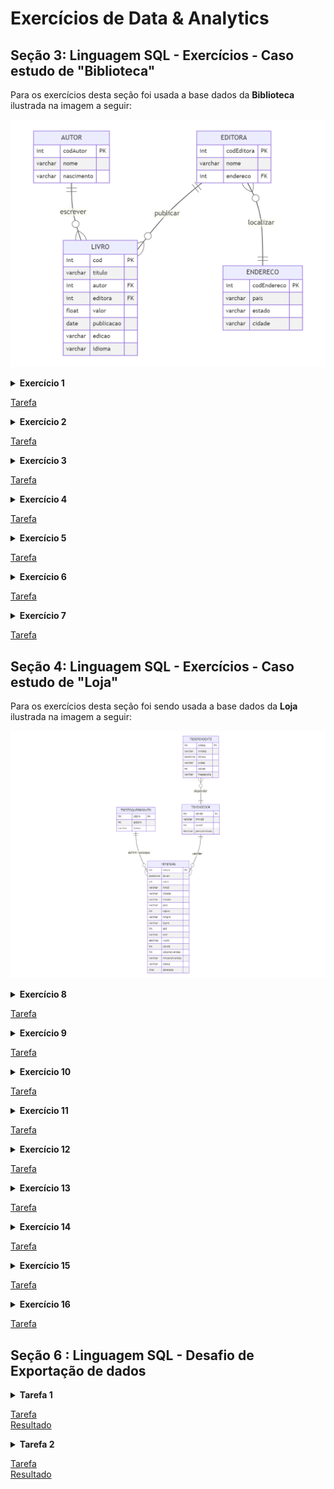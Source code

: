 # Exercícios de Data & Analytics

## Seção 3: Linguagem SQL - Exercícios - Caso estudo de "Biblioteca"

Para os exercícios desta seção foi usada a base dados da **Biblioteca** ilustrada na imagem a seguir:

![Biblioteca](Biblioteca.png)

<details>
<summary>
<b>Exercício 1</b>
</summary>

Apresente a query para listar todos os livros publicados após 2014. 
Ordenar pela coluna cod, em ordem crescente, as linhas.  
Atenção às colunas esperadas no resultado final:\
cod, titulo, autor, editora, valor, publicacao, edicao, idioma


</details>

[Tarefa](https://github.com/telmacarvalho/programa_de_bolsas_compass/blob/main/SQL/Data_%26_Analytics/Ex_1.sql)


<details>
<summary>
<b>Exercício 2</b>
</summary>

Apresente a query para listar os 10 livros mais caros. 
Ordenar as linhas pela coluna valor, em ordem decrescente.  
Atenção às colunas esperadas no resultado final:  titulo, valor.

</details>

[Tarefa](https://github.com/telmacarvalho/programa_de_bolsas_compass/blob/main/SQL/Data_%26_Analytics/Ex_2.sql)


<details>
<summary>
<b>Exercício 3</b>
</summary>

Apresente a query para listar as 5 editoras com mais livros na biblioteca.\
O resultado deve conter apenas as colunas quantidade, nome, estado e cidade.\
Ordenar as linhas pela coluna que representa a quantidade de livros em ordem decrescente.

</details>

[Tarefa](https://github.com/telmacarvalho/programa_de_bolsas_compass/blob/main/SQL/Data_%26_Analytics/Ex_3.sql)


<details>
<summary>
<b>Exercício 4</b>
</summary>

Apresente a query para listar a quantidade de livros publicada por cada autor.\
Ordenar as linhas pela coluna nome (autor), em ordem crescente.\
Além desta, apresentar as colunas codautor, nascimento e quantidade 
(total de livros de sua autoria).

</details>

[Tarefa](https://github.com/telmacarvalho/programa_de_bolsas_compass/blob/main/SQL/Data_%26_Analytics/Ex_4.sql)


<details>
<summary>
<b>Exercício 5</b>
</summary>

Apresente a query para listar o nome dos autores que publicaram 
livros através de editoras NÃO situadas na região sul do Brasil.\
Ordene o resultado pela coluna nome, em ordem crescente.

</details>

[Tarefa](https://github.com/telmacarvalho/programa_de_bolsas_compass/blob/main/SQL/Data_%26_Analytics/Ex_5.sql)


<details>
<summary>
<b>Exercício 6</b>
</summary>

Apresente a query para listar o autor com maior número de livros publicados.\
O resultado deve conter apenas as colunas codautor, nome, quantidade_publicacoes.

</details>

[Tarefa](https://github.com/telmacarvalho/programa_de_bolsas_compass/blob/main/SQL/Data_%26_Analytics/Ex_6.sql)


<details>
<summary>
<b>Exercício 7</b>
</summary>

Apresente a query para listar o nome dos autores com nenhuma publicação.\
Apresentá-los em ordem crescente.

</details>

[Tarefa](https://github.com/telmacarvalho/programa_de_bolsas_compass/blob/main/SQL/Data_%26_Analytics/Ex_7.sql)

## Seção 4: Linguagem SQL - Exercícios - Caso estudo de "Loja"

Para os exercícios desta seção foi sendo usada a base dados da **Loja** ilustrada na imagem a seguir:

![Loja](Loja.png)


<details>
<summary>
<b>Exercício 8</b>
</summary>

Apresente a query para listar o código e o nome do vendedor com 
maior número de vendas (contagem) e que estas vendas estejam com o status concluída.\
As colunas presentes no resultado devem ser, portanto, cdvdd e nmvdd.

</details>

[Tarefa](https://github.com/telmacarvalho/programa_de_bolsas_compass/blob/main/SQL/Data_%26_Analytics/Ex_8.sql)


<details>
<summary>
<b>Exercício 9</b>
</summary>

Apresente a query para listar o código e nome do produto mais vendido entre as datas de 2014-02-03 até 2018-02-02, e que estas vendas estejam com o status concluída.\
As colunas presentes no resultado devem ser cdpro e nmpro.

</details>

[Tarefa](https://github.com/telmacarvalho/programa_de_bolsas_compass/blob/main/SQL/Data_%26_Analytics/Ex_9.sql)


<details>
<summary>
<b>Exercício 10</b>
</summary>
 
A comissão de um vendedor é definida a partir de um percentual sobre o total de vendas (quantidade * valor unitário) por ele realizado.\
O percentual de comissão de cada vendedor está armazenado na coluna perccomissao, tabela tbvendedor.\
Com base em tais informações, calcule a comissão de todos os vendedores, considerando todas as vendas armazenadas na base de dados com status concluído.\
As colunas presentes no resultado devem ser vendedor, valor_total_vendas e comissao. O valor de comissão deve ser apresentado em ordem decrescente arredondado na segunda casa decimal.

</details>

[Tarefa](https://github.com/telmacarvalho/programa_de_bolsas_compass/blob/main/SQL/Data_%26_Analytics/Ex_10.sql)


<details>
<summary>
<b>Exercício 11</b>
</summary>

Apresente a query para listar o código e nome cliente com maior gasto na loja.\
As colunas presentes no resultado devem ser cdcli, nmcli e gasto, esta última representando o somatório das vendas (concluídas) atribuídas ao cliente.

</details>

[Tarefa](https://github.com/telmacarvalho/programa_de_bolsas_compass/blob/main/SQL/Data_%26_Analytics/Ex_11.sql)


<details>
<summary>
<b>Exercício 12</b>
</summary>

Apresente a query para listar código, nome e data de nascimento dos dependentes do vendedor com menor valor total bruto em vendas (não sendo zero).\
As colunas presentes no resultado devem ser cddep, nmdep, dtnasc e valor_total_vendas.\
Observação: Apenas vendas com status concluído.

</details>

[Tarefa](https://github.com/telmacarvalho/programa_de_bolsas_compass/blob/main/SQL/Data_%26_Analytics/Ex_11.sql)


<details>
<summary>
<b>Exercício 13</b>
</summary>

Apresente a query para listar os 10 produtos menos vendidos pelos canais de E-Commerce ou Matriz (Considerar apenas vendas concluídas).\
As colunas presentes no resultado devem ser cdpro, nmcanalvendas, nmpro e quantidade_vendas.

</details>

[Tarefa](https://github.com/telmacarvalho/programa_de_bolsas_compass/blob/main/SQL/Data_%26_Analytics/Ex_13.sql)


<details>
<summary>
<b>Exercício 14</b>
</summary>

Apresente a query para listar o gasto médio por estado da federação.\
As colunas presentes no resultado devem ser estado e gastomedio.\
Considere apresentar a coluna gastomedio arredondada na segunda casa decimal e ordenado de forma decrescente.\
Observação: Apenas vendas com status concluído.

</details>

[Tarefa](https://github.com/telmacarvalho/programa_de_bolsas_compass/blob/main/SQL/Data_%26_Analytics/Ex_14.sql)


<details>
<summary>
<b>Exercício 15</b>
</summary>

Apresente a query para listar os códigos das vendas identificadas como deletadas.\
Apresente o resultado em ordem crescente.

</details>

[Tarefa](https://github.com/telmacarvalho/programa_de_bolsas_compass/blob/main/SQL/Data_%26_Analytics/Ex_15.sql)


<details>
<summary>
<b>Exercício 16</b>
</summary>

Apresente a query para listar a quantidade média vendida de cada produto agrupado por estado da federação.\
As colunas presentes no resultado devem ser estado, nmpro e quantidade_media.\
Considere arredondar o valor da coluna quantidade_media na quarta casa decimal.\
Ordene os resultados pelo estado (1º) e nome do produto (2º).\
Observação: Apenas vendas com status concluído.
</details>

[Tarefa](https://github.com/telmacarvalho/programa_de_bolsas_compass/blob/main/SQL/Data_%26_Analytics/Ex_16.sql)

## Seção 6 : Linguagem SQL - Desafio de Exportação de dados

<details>
<summary>
<b>Tarefa 1</b>
</summary>

Considerando a base de dados Biblioteca apresentada na Seção 3, realize a exportação de dados (em formato .CSV) através do cliente SQL de sua preferência (DBeaver, VSCode...).  O layout dos arquivos, bem como os critérios de coleta de dados estão definidos em cada uma das questões da atividade.

Perguntas dessa tarefa\
Exportar o resultado da query que obtém os 10 livros mais caros para um arquivo CSV. Utilizar o caractere ; (ponto e vírgula) como separador.\Lembre-se que o conteúdo do seu arquivo deverá respeitar a sequência de colunas e seus respectivos nomes de cabeçalho que listamos abaixo:

CodLivro

Titulo

CodAutor

NomeAutor

Valor

CodEditora

NomeEditora

Segue abaixo link do arquivo no formato .csv (referente a query dos 10 livros mais caros) conforme solicitado:
https://github.com/aasouzaconsult/programabolsas/blob/main/arquivo1.csv

</details>

[Tarefa](https://github.com/telmacarvalho/programa_de_bolsas_compass/blob/main/SQL/Data_%26_Analytics/Tarefa_Exportacao_1.sql)\
[Resultado](https://github.com/telmacarvalho/programa_de_bolsas_compass/blob/main/SQL/Data_%26_Analytics/10_livros_mais_caros.csv)


<details>
<summary>
<b>Tarefa 2</b>
</summary>

Exportar o resultado da query que obtém as 5 editoras com maior quantidade de livros na biblioteca para um arquivo CSV. Utilizar o caractere | (pipe) como separador. Lembre-se que o conteúdo do seu arquivo deverá respeitar a sequência de colunas e seus respectivos nomes de cabeçalho que listamos abaixo:

CodEditora

NomeEditora

QuantidadeLivros

Segue abaixo link do arquivo no formato .csv (referente a query das 5 editoras com maior quantidade de livros na biblioteca) conforme solicitado:
https://github.com/aasouzaconsult/programabolsas/blob/main/arquivo2.csv

</details>

[Tarefa](https://github.com/telmacarvalho/programa_de_bolsas_compass/blob/main/SQL/Data_%26_Analytics/Tarefa_Exportacao_2.sql)\
[Resultado](https://github.com/telmacarvalho/programa_de_bolsas_compass/blob/main/SQL/Data_%26_Analytics/5_editoras_com_maior_quantidade_de_livros.csv)